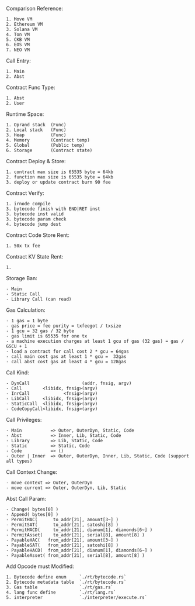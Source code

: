 Comparison Reference:

    1. Move VM
    2. Ethereum VM
    3. Solana VM
    4. Ton VM
    5. CKB VM
    6. EOS VM
    7. NEO VM


Call Entry:

    1. Main
    2. Abst

   
Contract Func Type:

    1. Abst
    2. User


Runtime Space:

    1. Oprand stack  (Func)
    2. Local stack   (Func)
    3. Heap          (Func)
    4. Memory        (Contract temp)
    5. Global        (Public temp)
    6. Storage       (Contract state)


Contract Deploy & Store:

    1. contract max size is 65535 byte = 64kb
    2. function max size is 65535 byte = 64kb
    3. deploy or update contract burn 90 fee


Contract Verify:

    1. irnode compile
    3. bytecode finish with END|RET inst
    3. bytecode inst valid
    3. bytecode param check
    4. bytecode jump dest


Contract Code Store Rent:

    1. 50x tx fee


Contract KV State Rent:

    1. 


Storage Ban:

    - Main
    - Static Call
    - Library Call (can read)



Gas Calculation:

    - 1 gas = 1 byte
    - gas price = fee purity = txfeegot / txsize
    - 1 gcu = 32 gas / 32 byte
    - gas limit is 65535 for one tx
    - a machine execution charges at least 1 gcu of gas (32 gas) = gas / GSCU + 1
    - load a contract for call cost 2 * gcu = 64gas
    - call main cost gas at least 1 * gcu =  32gas
    - call abst cost gas at least 4 * gcu = 128gas


Call Kind:

    - DynCall                    (addr, fnsig, argv)
    - Call        <libidx, fnsig>(argv)
    - InrCall             <fnsig>(argv)
    - LibCall     <libidx, fnsig>(argv)
    - StaticCall  <libidx, fnsig>(argv)
    - CodeCopyCall<libidx, fnsig>(argv)


Call Privileges:

    - Main           => Outer, OuterDyn, Static, Code
    - Abst           => Inner, Lib, Static, Code
    - Library        => Lib, Static, Code
    - Static         => Static, Code
    - Code           => ()
    - Outer | Inner  => Outer, OuterDyn, Inner, Lib, Static, Code (support all types)


Call Context Change:

    - move context => Outer, OuterDyn
    - move current => Outer, OuterDyn, Lib, Static


Abst Call Param:

    - Change( bytes[0] )
    - Append( bytes[0] )
    - PermitHAC(      to_addr[21], amount[3~] )
    - PermitSAT(      to_addr[21], satoshi[8] )
    - PermitHACD(     to_addr[21], dianum[1], diamonds[6~] )
    - PermitAsset(    to_addr[21], serial[8], amount[8] )
    - PayableHAC(   from_addr[21], amount[3~] )
    - PayableSAT(   from_addr[21], satoshi[8] )
    - PayableHACD(  from_addr[21], dianum[1], diamonds[6~] )
    - PayableAsset( from_addr[21], serial[8], amount[8] )


Add Opcode must Modified:

    1. Bytecode define enum     `./rt/bytecode.rs`
    2. Bytecode metadata table  `./rt/bytecode.rs`
    3. Gas table                `./rt/gas.rs`
    4. lang func define         `./rt/lang.rs`
    5. interpreter              `./interpreter/execute.rs`



